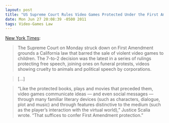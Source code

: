 ```yaml
---
layout: post
title: "US Supreme Court Rules Video Games Protected Under the First Amendment"
date: Mon Jun 27 20:08:39 -0500 2011
tags: Video-Games Law
---
```

[New York Times](http://www.nytimes.com/2011/06/28/us/28scotus.html):

> The Supreme Court on Monday struck down on First Amendment grounds a California law that barred the sale of violent video games to children. The 7-to-2 decision was the latest in a series of rulings protecting free speech, joining ones on funeral protests, videos showing cruelty to animals and political speech by corporations.

> [...]

> “Like the protected books, plays and movies that preceded them, video games communicate ideas — and even social messages — through many familiar literary devices (such as characters, dialogue, plot and music) and through features distinctive to the medium (such as the player’s interaction with the virtual world),” Justice Scalia wrote. “That suffices to confer First Amendment protection.”
